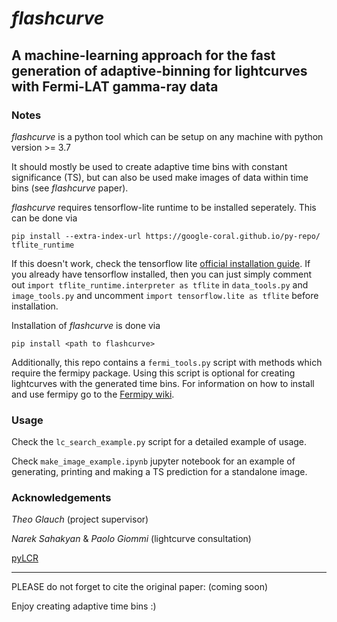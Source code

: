 # *flashcurve*
## A machine-learning approach for the fast generation of adaptive-binning for lightcurves with Fermi-LAT gamma-ray data

### Notes
*flashcurve* is a python tool which can be setup on any machine with python version >= 3.7

It should mostly be used to create adaptive time bins with constant significance (TS), but can also be used make images of data within time bins (see *flashcurve* paper).

*flashcurve* requires tensorflow-lite runtime to be installed seperately. This can be done via
```
pip install --extra-index-url https://google-coral.github.io/py-repo/ tflite_runtime
```

If this doesn't work, check the tensorflow lite [official installation guide](https://www.tensorflow.org/lite/guide/python). If you already have tensorflow installed, then you can just simply comment out `import tflite_runtime.interpreter as tflite` in `data_tools.py` and `image_tools.py` and uncomment `import tensorflow.lite as tflite` before installation. 

Installation of *flashcurve* is done via
```
pip install <path to flashcurve>
```

Additionally, this repo contains a `fermi_tools.py` script with methods which require the fermipy package. Using this script is optional for creating lightcurves with the generated time bins. For information on how to install and use fermipy go to the [Fermipy wiki](https://fermipy.readthedocs.io/en/latest/).

### Usage

Check the `lc_search_example.py` script for a detailed example of usage. 

Check `make_image_example.ipynb` jupyter notebook for an example of generating, printing and making a TS prediction for a standalone image. 

### Acknowledgements

_Theo Glauch_ (project supervisor)

_Narek Sahakyan_ & _Paolo Giommi_ (lightcurve consultation)



[pyLCR](https://github.com/dankocevski/pyLCR)

---

PLEASE do not forget to cite the original paper: (coming soon)

Enjoy creating adaptive time bins :)

